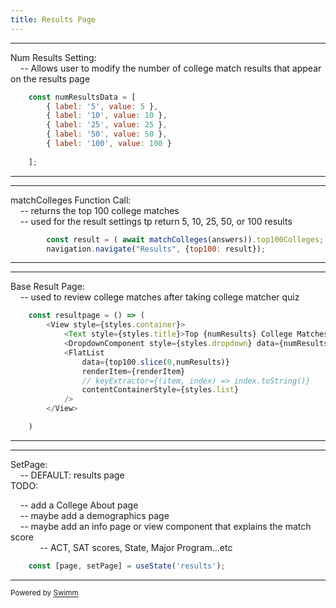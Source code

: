 ```yaml
---
title: Results Page
---
```

<SwmSnippet path="/app/Results.jsx" line="18">

---

Num Results Setting:\
&nbsp;&nbsp;&nbsp;&nbsp;-- Allows user to modify the number of college match results that appear on the results page

```javascript
    const numResultsData = [
        { label: '5', value: 5 },
        { label: '10', value: 10 },
        { label: '25', value: 25 },
        { label: '50', value: 50 },
        { label: '100', value: 100 }
        
    ];
```

---

</SwmSnippet>

<SwmSnippet path="/app/Quiz.jsx" line="282">

---

matchColleges Function Call:\
&nbsp;&nbsp;&nbsp;&nbsp;-- returns the top 100 college matches\
&nbsp;&nbsp;&nbsp;&nbsp;-- used for the result settings tp return 5, 10, 25, 50, or 100 results

```javascript
        const result = ( await matchColleges(answers)).top100Colleges;
        navigation.navigate("Results", {top100: result});
```

---

</SwmSnippet>

<SwmSnippet path="/app/Results.jsx" line="26">

---

Base Result Page:\
&nbsp;&nbsp;&nbsp;&nbsp;-- used to review college matches after taking college matcher quiz

```javascript
    const resultpage = () => (
        <View style={styles.container}>
            <Text style={styles.title}>Top {numResults} College Matches</Text>
            <DropdownComponent style={styles.dropdown} data={numResultsData} value={numResults} onChange={setNumResults} />
            <FlatList
                data={top100.slice(0,numResults)}
                renderItem={renderItem}
                // keyExtractor={(item, index) => index.toString()}
                contentContainerStyle={styles.list}
            />
        </View>

    )
```

---

</SwmSnippet>

<SwmSnippet path="/app/Results.jsx" line="10">

---

SetPage:\
&nbsp;&nbsp;&nbsp;&nbsp;-- DEFAULT: results page\
TODO:

&nbsp;&nbsp;&nbsp;&nbsp;-- add a College About page\
&nbsp;&nbsp;&nbsp;&nbsp;-- maybe add a demographics page\
&nbsp;&nbsp;&nbsp;&nbsp;-- maybe add an info page or view component that explains the match score\
&nbsp;&nbsp;&nbsp;&nbsp;&nbsp;&nbsp;&nbsp;&nbsp;&nbsp;&nbsp;&nbsp;&nbsp;-- ACT, SAT scores, State, Major Program...etc

```javascript
    const [page, setPage] = useState('results');
```

---

</SwmSnippet>

<SwmMeta version="3.0.0" repo-id="Z2l0aHViJTNBJTNBQ29sbGVnZU1hdGNoZXIlM0ElM0FwaW5yYXNwYmVycnkwNjM=" repo-name="CollegeMatcher"><sup>Powered by [Swimm](https://app.swimm.io/)</sup></SwmMeta>
